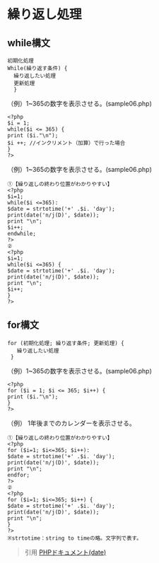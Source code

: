 # 繰り返し処理  
## while構文  
```  
初期化処理
While(繰り返す条件) {
  繰り返したい処理　
  更新処理
  }
  ```
（例）1~365の数字を表示させる。(sample06.php)    
  ```
<?php
$i = 1;
while($i <= 365) {
  print ($i."\n");
  $i ++; //インクリメント（加算）で行った場合
}
?>
  ```
（例）1~365の数字を表示させる。(sample06.php)    
  ```
 ①【繰り返しの終わり位置がわかりやすい】
<?php
$i=1;
while($i <=365):
  $date = strtotime('+' .$i. 'day');
  print(date('n/j(D)', $date));
  print "\n";
  $i++;
endwhile;
?>
②
<?php
$i=1;
while($i <=365) {
  $date = strtotime('+' .$i. 'day');
  print(date('n/j(D)', $date));
  print "\n";
  $i++;
}
?>
  ```
## for構文  
```  
for (初期化処理; 繰り返す条件; 更新処理) {
   繰り返したい処理
 }
  ```
  （例）1~365の数字を表示させる。(sample06.php)    
  ```
<?php
for ($i = 1; $i <= 365; $i++) {
  print ($i."\n");
}
?>
  ```
（例） 1年後までのカレンダーを表示させる。    
  ```
①【繰り返しの終わり位置がわかりやすい】
<?php
for ($i=1; $i<=365; $i++):
  $date = strtotime('+' .$i. 'day');
  print(date('n/j(D)', $date));
  print "\n";
endfor;
?>
②
<?php
for ($i=1; $i<=365; $i++) {
  $date = strtotime('+' .$i. 'day');
  print(date('n/j(D)', $date));
  print "\n";
}
?>
※strtotime：string to timeの略。文字列で表す。
  ```
  
  
> 引用
[PHPドキュメント(date)](https://www.php.net/manual/ja/function.date.php)
  

